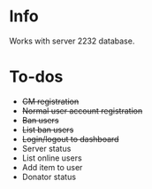 # Info
Works with server 2232 database.

# To-dos
- ~~GM registration~~
- ~~Normal user account registration~~
- ~~Ban users~~
- ~~List ban users~~
- ~~Login/logout to dashboard~~
- Server status
- List online users
- Add item to user
- Donator status

